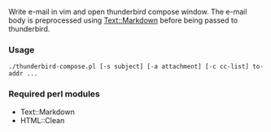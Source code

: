 Write e-mail in vim and open thunderbird compose window. The e-mail body is
preprocessed using
[Text::Markdown](http://search.cpan.org/~bobtfish/Text-Markdown-1.000031/lib/Text/Markdown.pm)
before being passed to thunderbird.

### Usage

	./thunderbird-compose.pl [-s subject] [-a attachment] [-c cc-list] to-addr ...

### Required perl modules

- Text::Markdown
- HTML::Clean
